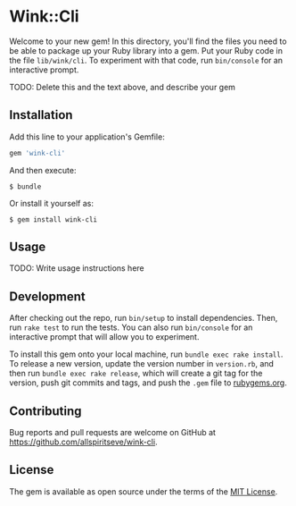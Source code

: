 # Wink::Cli

Welcome to your new gem! In this directory, you'll find the files you need to be able to package up your Ruby library into a gem. Put your Ruby code in the file `lib/wink/cli`. To experiment with that code, run `bin/console` for an interactive prompt.

TODO: Delete this and the text above, and describe your gem

## Installation

Add this line to your application's Gemfile:

```ruby
gem 'wink-cli'
```

And then execute:

    $ bundle

Or install it yourself as:

    $ gem install wink-cli

## Usage

TODO: Write usage instructions here

## Development

After checking out the repo, run `bin/setup` to install dependencies. Then, run `rake test` to run the tests. You can also run `bin/console` for an interactive prompt that will allow you to experiment.

To install this gem onto your local machine, run `bundle exec rake install`. To release a new version, update the version number in `version.rb`, and then run `bundle exec rake release`, which will create a git tag for the version, push git commits and tags, and push the `.gem` file to [rubygems.org](https://rubygems.org).

## Contributing

Bug reports and pull requests are welcome on GitHub at https://github.com/allspiritseve/wink-cli.

## License

The gem is available as open source under the terms of the [MIT License](https://opensource.org/licenses/MIT).
